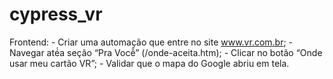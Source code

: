 # cypress_vr
Frontend: - Criar uma automação que entre no site www.vr.com.br; - Navegar até́a seção “Pra Você̂” (/onde-aceita.htm); - Clicar no botão “Onde usar meu cartão VR”; - Validar que o mapa do Google abriu em tela. 
